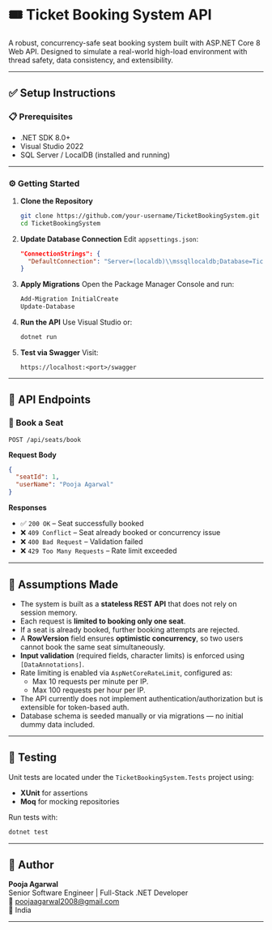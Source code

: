 
# 🎟️ Ticket Booking System API

A robust, concurrency-safe seat booking system built with ASP.NET Core 8 Web API. Designed to simulate a real-world high-load environment with thread safety, data consistency, and extensibility.

---

## ✅ Setup Instructions

### 📋 Prerequisites
- .NET SDK 8.0+
- Visual Studio 2022
- SQL Server / LocalDB (installed and running)

---

### ⚙️ Getting Started

1. **Clone the Repository**
   ```bash
   git clone https://github.com/your-username/TicketBookingSystem.git
   cd TicketBookingSystem
   ```

2. **Update Database Connection**
   Edit `appsettings.json`:
   ```json
   "ConnectionStrings": {
     "DefaultConnection": "Server=(localdb)\\mssqllocaldb;Database=TicketBookingDb;Trusted_Connection=True;"
   }
   ```

3. **Apply Migrations**
   Open the Package Manager Console and run:
   ```bash
   Add-Migration InitialCreate
   Update-Database
   ```

4. **Run the API**
   Use Visual Studio or:
   ```bash
   dotnet run
   ```

5. **Test via Swagger**
   Visit:
   ```
   https://localhost:<port>/swagger
   ```

---

## 🔌 API Endpoints

### 🎯 Book a Seat
```http
POST /api/seats/book
```

**Request Body**
```json
{
  "seatId": 1,
  "userName": "Pooja Agarwal"
}
```

**Responses**
- ✅ `200 OK` – Seat successfully booked
- ❌ `409 Conflict` – Seat already booked or concurrency issue
- ❌ `400 Bad Request` – Validation failed
- ❌ `429 Too Many Requests` – Rate limit exceeded

---

## 📌 Assumptions Made

- The system is built as a **stateless REST API** that does not rely on session memory.
- Each request is **limited to booking only one seat**.
- If a seat is already booked, further booking attempts are rejected.
- A **RowVersion** field ensures **optimistic concurrency**, so two users cannot book the same seat simultaneously.
- **Input validation** (required fields, character limits) is enforced using `[DataAnnotations]`.
- Rate limiting is enabled via `AspNetCoreRateLimit`, configured as:
  - Max 10 requests per minute per IP.
  - Max 100 requests per hour per IP.
- The API currently does not implement authentication/authorization but is extensible for token-based auth.
- Database schema is seeded manually or via migrations — no initial dummy data included.

---

## 🧪 Testing

Unit tests are located under the `TicketBookingSystem.Tests` project using:
- **XUnit** for assertions
- **Moq** for mocking repositories

Run tests with:
```bash
dotnet test
```

---

## 🤝 Author

**Pooja Agarwal**  
Senior Software Engineer | Full-Stack .NET Developer  
📧 [poojaagarwal2008@gmail.com](mailto:poojaagarwal2008@gmail.com)  
📍 India

---
